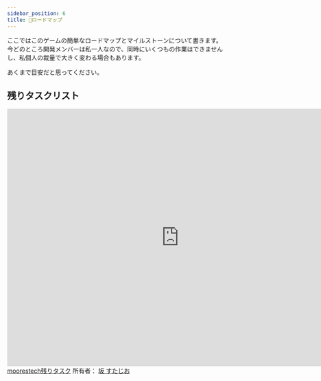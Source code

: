 ```yaml
---
sidebar_position: 6
title: 🚧ロードマップ
---
```



ここではこのゲームの簡単なロードマップとマイルストーンについて書きます。
今どのところ開発メンバーは私一人なので、同時にいくつもの作業はできませんし、私個人の裁量で大きく変わる場合もあります。

あくまで目安だと思ってください。

## 残りタスクリスト

<div><iframe width="800" height="600" frameBorder="0" src="https://www.mindmeister.com/maps/public_map_shell/2606706298/moorestech?width=600&height=400&z=auto&t=Z7q8qKlBrx&live_update=1" scrolling="no" style={{overflow:"hidden",marginBottom:5+"px"}}>あなたのブラウザはディスプレイフレームに適していません。MindMeisterの<a href="https://www.mindmeister.com/2606706298/moorestech?t=Z7q8qKlBrx" target="_blank">moorestech残りタスク</a>を訪れてください。</iframe><div class="mb-5"><a href="https://www.mindmeister.com/2606706298/moorestech?t=Z7q8qKlBrx" target="_blank">moorestech残りタスク</a> 所有者： <a href="https://www.mindmeister.com/users/channel/95612482" target="_blank" rel="noopener noreferrer">坂 すたじお</a></div></div>

